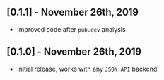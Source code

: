 ## [0.1.1] - November 26th, 2019

* Improved code after `pub.dev` analysis

## [0.1.0] - November 26th, 2019

* Initial release, works with any `JSON:API` backend
